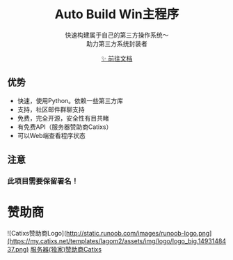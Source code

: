 <h1 align="center">Auto Build Win主程序</h1>

<p align="center">
  快速构建属于自己的第三方操作系统～<br>助力第三方系统封装者
</p>
<p align="center">
 <a href="https://docs.autobuild.win"> ✨ 前往文档</a>
</p>



## 优势
* 快速，使用Python。依赖一些第三方库
* 支持，社区邮件群聊支持
* 免费，完全开源，安全性有目共睹
* 有免费API（服务器赞助商Catixs）
* 可以Web端查看程序状态
## 注意
### 此项目需要保留署名！
# 赞助商
![Catixs赞助商Logo](http://static.runoob.com/images/runoob-logo.png](https://my.catixs.net/templates/lagom2/assets/img/logo/logo_big.1493148437.png)
<a href="https://my.catixs.net" target="_blank">服务器(独家)赞助商Catixs</a>

